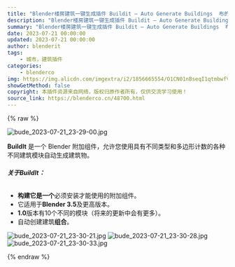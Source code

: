 ```yaml
---
title: "Blender楼房建筑一键生成插件 Buildit – Auto Generate Buildings  布的网"
description: "Blender楼房建筑一键生成插件 Buildit – Auto Generate Buildings  布的网"
summary: "Blender楼房建筑一键生成插件 Buildit – Auto Generate Buildings  布的网"
date: 2023-07-21 00:00:00
updated: 2023-07-21 00:00:00
author: blenderit
tags: 
    - 城市，建筑插件
categories:
    - blenderco
img: https://img.alicdn.com/imgextra/i2/1856665554/O1CN01nBseqI1qtmbwfV355_!!1856665554.jpg
showGetMethod: false
copyright: 本插件资源来自网络，版权归原作者所有，仅供交流学习使用！
source_link: https://blenderco.cn/48700.html
---
```


{% raw %}
<p><img class="aligncenter" src="https://img.alicdn.com/imgextra/i2/1856665554/O1CN01nBseqI1qtmbwfV355_!!1856665554.jpg" alt="bude_2023-07-21_23-29-00.jpg"></p><p><b>BuildIt</b> 是一个 Blender 附加组件，允许您使用具有不同类型和多边形计数的各种不同建筑模块自动生成建筑物。</p><h6><b>关于BuildIt：</b></h6><ul>
<li><span><b>构建它是一个</b>必须安装才能使用的附加组件。</span></li>
<li>它适用于<b>Blender 3.5</b>及更高版本。</li>
<li><b>1.0</b>版本有10个不同的模块（将来的更新中会有更多）。</li>
<li>自动创建建筑<b>组合</b>。</li>
</ul><p> <img src="https://img.alicdn.com/imgextra/i4/1856665554/O1CN01I5syMD1qtmbtVPaub_!!1856665554.jpg" alt="bude_2023-07-21_23-30-21.jpg"> <img src="https://img.alicdn.com/imgextra/i4/1856665554/O1CN011r0PNu1qtmbyCkjTc_!!1856665554.jpg" alt="bude_2023-07-21_23-30-28.jpg"> <img src="https://img.alicdn.com/imgextra/i4/1856665554/O1CN01NcuGmJ1qtmbyCkfJJ_!!1856665554.jpg" alt="bude_2023-07-21_23-30-33.jpg"></p>
<div style="display: none">blenderco</div>
{% endraw %}